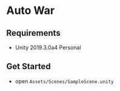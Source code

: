 # Auto War

## Requirements

- Unity 2019.3.0a4 Personal

## Get Started

- open `Assets/Scenes/SampleScene.unity`
